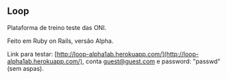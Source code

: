 ## Loop

Plataforma de treino teste das ONI.

Feito em Ruby on Rails, versão Alpha.

Link para testar: [http://loop-alpha1ab.herokuapp.com/](http://loop-alpha1ab.herokuapp.com/), conta guest@guest.com e password: "passwd" (sem aspas).
